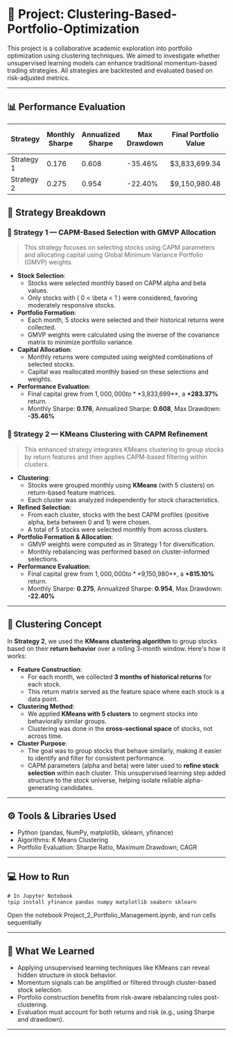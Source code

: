 # 🔴 Project: Clustering-Based-Portfolio-Optimization
This project is a collaborative academic exploration into portfolio optimization using clustering techniques. We aimed to investigate whether unsupervised learning models can enhance traditional momentum-based trading strategies. All strategies are backtested and evaluated based on risk-adjusted metrics.

---

## 📊 Performance Evaluation
| Strategy   | Monthly Sharpe | Annualized Sharpe | Max Drawdown | Final Portfolio Value | Total Return (%) |
|------------|----------------|-------------------|---------------|------------------------|-------------------|
| Strategy 1 | 0.176          | 0.608             | -35.46%       | $3,833,699.34          | **+283.37%**      |
| Strategy 2 | 0.275          | 0.954             | -22.40%       | $9,150,980.48          | **+815.10%**      |

## 📘 Strategy Breakdown

### 📌 Strategy 1 — CAPM-Based Selection with GMVP Allocation
> This strategy focuses on selecting stocks using CAPM parameters and allocating capital using Global Minimum Variance Portfolio (GMVP) weights.

- **Stock Selection**:
  - Stocks were selected monthly based on CAPM alpha and beta values.
  - Only stocks with \( 0 < \beta < 1 \) were considered, favoring moderately responsive stocks.
- **Portfolio Formation**:
  - Each month, 5 stocks were selected and their historical returns were collected.
  - GMVP weights were calculated using the inverse of the covariance matrix to minimize portfolio variance.
- **Capital Allocation**:
  - Monthly returns were computed using weighted combinations of selected stocks.
  - Capital was reallocated monthly based on these selections and weights.
- **Performance Evaluation**:
  - Final capital grew from $1,000,000 to **$3,833,699**, a **+283.37%** return.
  - Monthly Sharpe: **0.176**, Annualized Sharpe: **0.608**, Max Drawdown: **-35.46%**
### 📌 Strategy 2 — KMeans Clustering with CAPM Refinement
> This enhanced strategy integrates KMeans clustering to group stocks by return features and then applies CAPM-based filtering within clusters.

- **Clustering**:
  - Stocks were grouped monthly using **KMeans** (with 5 clusters) on return-based feature matrices.
  - Each cluster was analyzed independently for stock characteristics.
- **Refined Selection**:
  - From each cluster, stocks with the best CAPM profiles (positive alpha, beta between 0 and 1) were chosen.
  - A total of 5 stocks were selected monthly from across clusters.
- **Portfolio Formation & Allocation**:
  - GMVP weights were computed as in Strategy 1 for diversification.
  - Monthly rebalancing was performed based on cluster-informed selections.
- **Performance Evaluation**:
  - Final capital grew from $1,000,000 to **$9,150,980**, a **+815.10%** return.
  - Monthly Sharpe: **0.275**, Annualized Sharpe: **0.954**, Max Drawdown: **-22.40%**

---

## 🧠 Clustering Concept
In **Strategy 2**, we used the **KMeans clustering algorithm** to group stocks based on their **return behavior** over a rolling 3-month window. Here's how it works:
- **Feature Construction**:
  - For each month, we collected **3 months of historical returns** for each stock.
  - This return matrix served as the feature space where each stock is a data point.
- **Clustering Method**:
  - We applied **KMeans with 5 clusters** to segment stocks into behaviorally similar groups.
  - Clustering was done in the **cross-sectional space** of stocks, not across time.
- **Cluster Purpose**:
  - The goal was to group stocks that behave similarly, making it easier to identify and filter for consistent performance.
  - CAPM parameters (alpha and beta) were later used to **refine stock selection** within each cluster.
This unsupervised learning step added structure to the stock universe, helping isolate reliable alpha-generating candidates.

---

## ⚙️ Tools & Libraries Used
- Python (pandas, NumPy, matplotlib, sklearn, yfinance)
- Algorithms: K Means Clustering
- Portfolio Evaluation: Sharpe Ratio, Maximum Drawdown, CAGR

---

## 💻 How to Run

    # In Jupyter Notebook
    !pip install yfinance pandas numpy matplotlib seaborn sklearn
Open the notebook Project_2_Portfolio_Management.ipynb, and run cells sequentially

---

## 🧠 What We Learned
- Applying unsupervised learning techniques like KMeans can reveal hidden structure in stock behavior.
- Momentum signals can be amplified or filtered through cluster-based stock selection.
- Portfolio construction benefits from risk-aware rebalancing rules post-clustering.
- Evaluation must account for both returns and risk (e.g., using Sharpe and drawdown).

---


